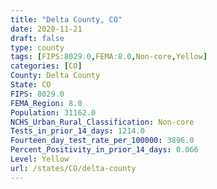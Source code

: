 ```yaml
---
title: "Delta County, CO"
date: 2020-11-21
draft: false
type: county
tags: [FIPS:8029.0,FEMA:8.0,Non-core,Yellow]
categories: [CO]
County: Delta County
State: CO
FIPS: 8029.0
FEMA_Region: 8.0
Population: 31162.0
NCHS_Urban_Rural_Classification: Non-core
Tests_in_prior_14_days: 1214.0
Fourteen_day_test_rate_per_100000: 3896.0
Percent_Positivity_in_prior_14_days: 0.066
Level: Yellow
url: /states/CO/delta-county
---
```



